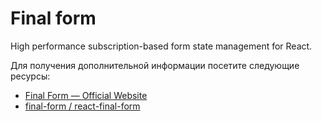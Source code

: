 # Final form

High performance subscription-based form state management for React.

Для получения дополнительной информации посетите следующие ресурсы:

- [Final Form — Official Website](https://final-form.org/react)
- [final-form / react-final-form](https://github.com/final-form/react-final-form)

